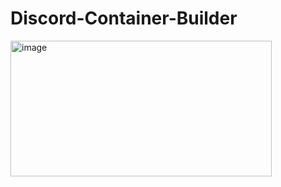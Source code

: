 # Discord-Container-Builder

<img width="418" height="217" alt="image" src="https://github.com/user-attachments/assets/f01b243f-e73f-4973-bbcc-ad88e94c6b83" />
